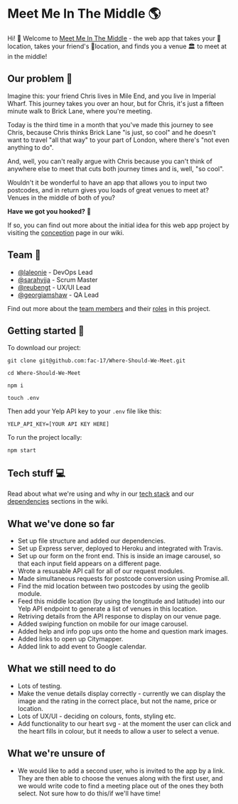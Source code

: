 # Meet Me In The Middle 🌎

Hi! 👋 Welcome to [Meet Me In The Middle](https://meet-me-in-the-middl.herokuapp.com/) - the web app that takes your 📍 location, takes your friend's 📍location, and finds you a venue 🏛️ to meet at in the middle!

## Our problem 🤔

Imagine this: your friend Chris lives in Mile End, and you live in Imperial Wharf. This journey takes you over an hour, but for Chris, it's just a fifteen minute walk to Brick Lane, where you're meeting. 

Today is the third time in a month that you've made this journey to see Chris, because Chris thinks Brick Lane "is just, so cool" and he doesn't want to travel "all that way" to your part of London, where there's "not even anything to do". 

And, well, you can't really argue with Chris because you can't think of anywhere else to meet that cuts both journey times and is, well, "so cool".

Wouldn't it be wonderful to have an app that allows you to input two postcodes, and in return gives you loads of great venues to meet at? Venues in the middle of both of you?

**Have we got you hooked?** 🎣

If so, you can find out more about the initial idea for this web app project by visiting the [conception](https://github.com/fac-17/Where-Should-We-Meet/wiki/Conception) page in our wiki.

## Team 🤼

- [@laleonie](https://github.com/LaLeonie) - DevOps Lead
- [@sarahyjja](https://github.com/sarahyjja) - Scrum Master
- [@reubengt](https://github.com/reubengt) - UX/UI Lead
- [@georgiamshaw](https://github.com/georgiamshaw) - QA Lead

Find out more about the [team members](https://github.com/fac-17/Where-Should-We-Meet/wiki/Team) and their [roles](https://github.com/fac-17/Where-Should-We-Meet/wiki/Team-Roles) in this project. 

## Getting started 🏁

To download our project:

    git clone git@github.com:fac-17/Where-Should-We-Meet.git
    
    cd Where-Should-We-Meet
    
    npm i
    
    touch .env
    
Then add your Yelp API key to your ```.env``` file like this:

    YELP_API_KEY=[YOUR API KEY HERE]

To run the project locally:

    npm start

## Tech stuff 💻

Read about what we're using and why in our [tech stack](https://github.com/fac-17/Where-Should-We-Meet/wiki/Tech-Stack) and our [dependencies](https://github.com/fac-17/Where-Should-We-Meet/wiki/Dependencies) sections in the wiki.

## What we've done so far

- Set up file structure and added our dependencies.
- Set up Express server, deployed to Heroku and integrated with Travis.
- Set up our form on the front end. This is inside an image carousel, so that each input field appears on a different page.
- Wrote a resusable API call for all of our request modules.
- Made simultaneous requests for postcode conversion using Promise.all.
- Find the mid location between two postcodes by using the geolib module.
- Feed this middle location (by using the longtitude and latitude) into our Yelp API endpoint to generate a list of venues in this location.
- Retriving details from the API response to display on our venue page.
- Added swiping function on mobile for our image carousel.
- Added help and info pop ups onto the home and question mark images.
- Added links to open up Citymapper.
- Added link to add event to Google calendar.

## What we still need to do

- Lots of testing.
- Make the venue details display correctly - currently we can display the image and the rating in the correct place, but not the name, price or location.
- Lots of UX/UI - deciding on colours, fonts, styling etc.
- Add functionality to our heart svg - at the moment the user can click and the heart fills in colour, but it needs to allow a user to select a venue. 

## What we're unsure of

- We would like to add a second user, who is invited to the app by a link. They are then able to choose the venues along with the first user, and we would write code to find a meeting place out of the ones they both select. Not sure how to do this/if we'll have time!


